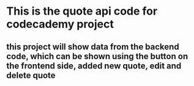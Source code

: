 # This is the quote api code for codecademy project

## this project will show data from the backend code, which can be shown using the button on the frontend side, added new quote, edit and delete quote

